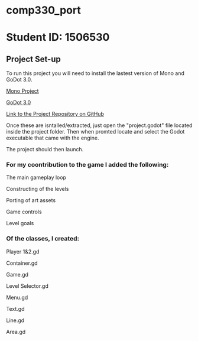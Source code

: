 # comp330_port
# Student ID: 1506530

## Project Set-up

To run this project you will need to install the lastest version of Mono and GoDot 3.0.

[Mono Project](https://www.mono-project.com)

[GoDot 3.0](https://godotengine.org/download/windows)

[Link to the Project Repository on GitHub]()

Once these are isntalled/extracted, just open the "project.godot" file located inside the project folder. 
Then when promted locate and select the Godot executable that came with the engine.

The project should then launch.

### For my coontribution to the game I added the following:

The main gameplay loop

Constructing of the levels

Porting of art assets

Game controls

Level goals


### Of the classes, I created:

Player 1&2.gd

Container.gd

Game.gd

Level Selector.gd

Menu.gd

Text.gd

Line.gd

Area.gd


